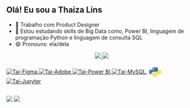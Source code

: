 ## Olá! Eu sou a Thaiza Lins


- 🔭 Trabalho com Product Designer
- 🌱 Estou estudando skills de Big Data como, Power BI, linguagem de programação Python e linguagem de consulta SQL
- 😄 Pronouns: ela/dela

<div align="center">
  <a href="https://github.com/taizalins">
  <img height="180em" src="https://github-readme-stats.vercel.app/api?username=taizalins&show_icons=true&theme=dracula&include_all_commits=true&count_private=true"/>
  <img height="180em" src="https://github-readme-stats.vercel.app/api/top-langs/?username=taizalins&layout=compact&langs_count=7&theme=dracula"/>
</div>
<div style="display: inline_block"><br>
  <img align="center" alt="Tai-Figma" height="30" width="40" src="https://cdn.jsdelivr.net/gh/devicons/devicon/icons/figma/figma-original.svg" />          
   <img align="center" alt="Tai-Adobe" height="30" width="40" src="https://cdn.jsdelivr.net/gh/devicons/devicon/icons/xd/xd-line.svg" />
  <img align="center" alt="Tai-Power BI" height="40" width="40" src="https://img.icons8.com/color/48/000000/power-bi.png"/>          
  <img align="center" alt="Tai-MySQL" height="30" width="40" src="https://cdn.jsdelivr.net/gh/devicons/devicon/icons/mysql/mysql-original.svg" />
  <img align="center" alt="Tai-Python" height="30" width="40" src="https://raw.githubusercontent.com/devicons/devicon/master/icons/python/python-original.svg">
  <img align="center" alt= "Tai-Jupyter" height="30" width="40" src="https://cdn.jsdelivr.net/gh/devicons/devicon/icons/jupyter/jupyter-original-wordmark.svg" />      
 </div>
  
  ##
  
  <div> 
  
  <a href="https://www.linkedin.com/in/thaiza-lins/" target="_blank"><img src="https://img.shields.io/badge/-LinkedIn-%230077B5?style=for-the-badge&logo=linkedin&logoColor=white" target="_blank"></a> 
    <a href="https://medium.com/@taizalins" target="_blank"><img src="https://img.shields.io/badge/Medium-12100E?style=for-the-badge&logo=medium&logoColor=white" target="_blank"></a>
 </div>

 
